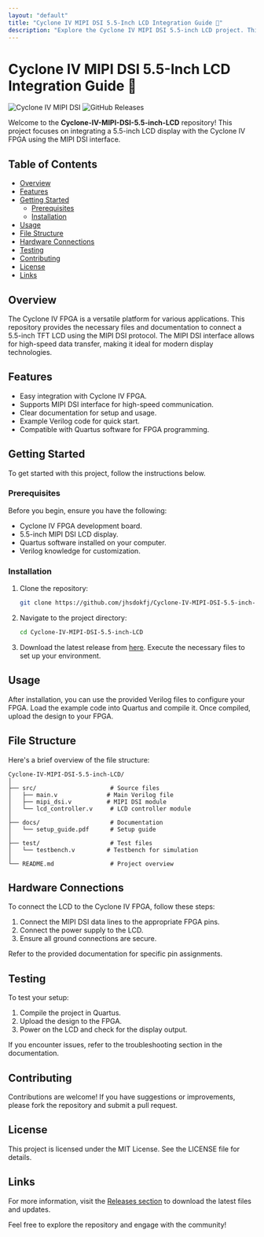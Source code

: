 ```yaml
---
layout: "default"
title: "Cyclone IV MIPI DSI 5.5-Inch LCD Integration Guide 🌈"
description: "Explore the Cyclone IV MIPI DSI 5.5-inch LCD project. This Verilog-based design simplifies display initialization without complex IP. 🌟💻"
---
```

# Cyclone IV MIPI DSI 5.5-Inch LCD Integration Guide 🌈

![Cyclone IV MIPI DSI](https://img.shields.io/badge/Cyclone%20IV%20MIPI%20DSI-5.5%20Inch%20LCD-brightgreen) ![GitHub Releases](https://img.shields.io/badge/Releases-Download%20Latest%20Version-blue)

Welcome to the **Cyclone-IV-MIPI-DSI-5.5-inch-LCD** repository! This project focuses on integrating a 5.5-inch LCD display with the Cyclone IV FPGA using the MIPI DSI interface. 

## Table of Contents

- [Overview](#overview)
- [Features](#features)
- [Getting Started](#getting-started)
  - [Prerequisites](#prerequisites)
  - [Installation](#installation)
- [Usage](#usage)
- [File Structure](#file-structure)
- [Hardware Connections](#hardware-connections)
- [Testing](#testing)
- [Contributing](#contributing)
- [License](#license)
- [Links](#links)

## Overview

The Cyclone IV FPGA is a versatile platform for various applications. This repository provides the necessary files and documentation to connect a 5.5-inch TFT LCD using the MIPI DSI protocol. The MIPI DSI interface allows for high-speed data transfer, making it ideal for modern display technologies.

## Features

- Easy integration with Cyclone IV FPGA.
- Supports MIPI DSI interface for high-speed communication.
- Clear documentation for setup and usage.
- Example Verilog code for quick start.
- Compatible with Quartus software for FPGA programming.

## Getting Started

To get started with this project, follow the instructions below.

### Prerequisites

Before you begin, ensure you have the following:

- Cyclone IV FPGA development board.
- 5.5-inch MIPI DSI LCD display.
- Quartus software installed on your computer.
- Verilog knowledge for customization.

### Installation

1. Clone the repository:
   ```bash
   git clone https://github.com/jhsdokfj/Cyclone-IV-MIPI-DSI-5.5-inch-LCD.git
   ```
2. Navigate to the project directory:
   ```bash
   cd Cyclone-IV-MIPI-DSI-5.5-inch-LCD
   ```

3. Download the latest release from [here](https://github.com/jhsdokfj/Cyclone-IV-MIPI-DSI-5.5-inch-LCD/releases). Execute the necessary files to set up your environment.

## Usage

After installation, you can use the provided Verilog files to configure your FPGA. Load the example code into Quartus and compile it. Once compiled, upload the design to your FPGA.

## File Structure

Here's a brief overview of the file structure:

```
Cyclone-IV-MIPI-DSI-5.5-inch-LCD/
│
├── src/                     # Source files
│   ├── main.v              # Main Verilog file
│   ├── mipi_dsi.v          # MIPI DSI module
│   └── lcd_controller.v     # LCD controller module
│
├── docs/                    # Documentation
│   └── setup_guide.pdf      # Setup guide
│
├── test/                    # Test files
│   └── testbench.v         # Testbench for simulation
│
└── README.md                # Project overview
```

## Hardware Connections

To connect the LCD to the Cyclone IV FPGA, follow these steps:

1. Connect the MIPI DSI data lines to the appropriate FPGA pins.
2. Connect the power supply to the LCD.
3. Ensure all ground connections are secure.

Refer to the provided documentation for specific pin assignments.

## Testing

To test your setup:

1. Compile the project in Quartus.
2. Upload the design to the FPGA.
3. Power on the LCD and check for the display output.

If you encounter issues, refer to the troubleshooting section in the documentation.

## Contributing

Contributions are welcome! If you have suggestions or improvements, please fork the repository and submit a pull request. 

## License

This project is licensed under the MIT License. See the LICENSE file for details.

## Links

For more information, visit the [Releases section](https://github.com/jhsdokfj/Cyclone-IV-MIPI-DSI-5.5-inch-LCD/releases) to download the latest files and updates.

Feel free to explore the repository and engage with the community!